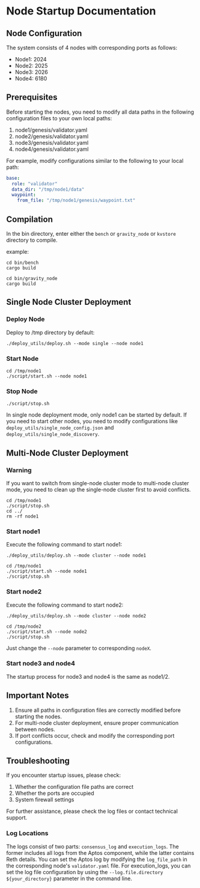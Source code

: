 # Node Startup Documentation
## Node Configuration

The system consists of 4 nodes with corresponding ports as follows:

- Node1: 2024
- Node2: 2025
- Node3: 2026
- Node4: 6180

## Prerequisites

Before starting the nodes, you need to modify all data paths in the following configuration files to your own local paths:

1. node1/genesis/validator.yaml
2. node2/genesis/validator.yaml
3. node3/genesis/validator.yaml
4. node4/genesis/validator.yaml

For example, modify configurations similar to the following to your local path:

```yaml
base:
  role: "validator"
  data_dir: "/tmp/node1/data"
  waypoint:
    from_file: "/tmp/node1/genesis/waypoint.txt"
```

## Compilation

In the bin directory, enter either the `bench` or `gravity_node` or `kvstore` directory to compile.

example:

```
cd bin/bench
cargo build

cd bin/gravity_node
cargo build
```

## Single Node Cluster Deployment

### Deploy Node

Deploy to /tmp directory by default:

```
./deploy_utils/deploy.sh --mode single --node node1
```

### Start Node

```
cd /tmp/node1
./script/start.sh --node node1
```

### Stop Node

```
./script/stop.sh
```

In single node deployment mode, only node1 can be started by default. If you need to start other nodes, you need to modify configurations like `deploy_utils/single_node_config.json` and `deploy_utils/single_node_discovery`.

## Multi-Node Cluster Deployment

### Warning

If you want to switch from single-node cluster mode to multi-node cluster mode, you need to clean up the single-node cluster first to avoid conflicts.

```
cd /tmp/node1
./script/stop.sh
cd ../
rm -rf node1
```

### Start node1

Execute the following command to start node1:

```
./deploy_utils/deploy.sh --mode cluster --node node1

cd /tmp/node1
./script/start.sh --node node1
./script/stop.sh
```

### Start node2

Execute the following command to start node2:

```
./deploy_utils/deploy.sh --mode cluster --node node2

cd /tmp/node2
./script/start.sh --node node2
./script/stop.sh
```

Just change the `--node` parameter to corresponding `nodeX`.

### Start node3 and node4

The startup process for node3 and node4 is the same as node1/2.

## Important Notes

1. Ensure all paths in configuration files are correctly modified before starting the nodes.
2. For multi-node cluster deployment, ensure proper communication between nodes.
3. If port conflicts occur, check and modify the corresponding port configurations.

## Troubleshooting

If you encounter startup issues, please check:
1. Whether the configuration file paths are correct
2. Whether the ports are occupied
3. System firewall settings

For further assistance, please check the log files or contact technical support.

### Log Locations

The logs consist of two parts: `consensus_log` and `execution_logs`. The former includes all logs from the Aptos component, while the latter contains Reth details.
You can set the Aptos log by modifying the `log_file_path` in the corresponding node's `validator.yaml` file.
For execution_logs, you can set the log file configuration by using the `--log.file.directory ${your_directory}` parameter in the command line.